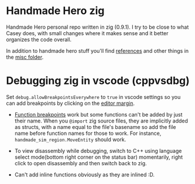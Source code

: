 # Handmade Hero zig

Handmade Hero personal repo written in zig (0.9.1). I try to be close to what Casey does, with small changes where it makes sense and it better organizes the code overall.

In addition to handmade hero stuff you'll find [references](/misc/REFERENCES.md) and other things in the [misc folder](/misc/).

# Debugging zig in vscode (cppvsdbg)
Set `debug.allowBreakpointsEverywhere` to `true` in vscode settings so you can add breakpoints by clicking on the [editor margin](https://code.visualstudio.com/docs/editor/debugging#_breakpoints). 

- [Function breakpoints](https://code.visualstudio.com/docs/editor/debugging#_function-breakpoints) work but some functions can't be added by just their name. When you `@import` zig source files, they are implicitly added as structs, with a name equal to the file's basename so add the file name before function names for those to work. For instance, `handmade_sim_region.MoveEntity` should work.

- To view disassembly while debugging, switch to C++ using language select mode(bottom right corner on the status bar) momentarily, right click to open disassembly and then switch back to zig.

- Can't add inline functions obviously as they are inlined :D.